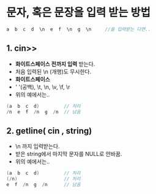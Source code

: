 # 문자, 혹은 문장을 입력 받는 방법

```cpp
a  b  c  d  \n  e  f  \n  g  \n     //을 입력받는 다면..
```

## 1. cin>>
 - **화이트스페이스 전까지 입력** 받는다.
 - 처음 입력된 \n (개행)도 무시한다.
  - **화이트스페이스**
   - ' '(공백), \t, \n, \v, \f, \r
 - 위의 예에서는..
```cpp
(a  b  c  d)         // 처리
/n  e  f  /n  g  /n  // 남음
```

## 2. getline( cin , string)
 - \n 까지 입력받는다.
 - 받은 string에서 마지막 문자를 NULL로 안바꿈.
 - 위의 예에서는..
```cpp
(a  b  c  d)         // 처리
(/n)                 // 처리
e  f  /n  g  /n      // 남음
```
 
